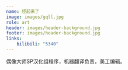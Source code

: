 ```yaml
---
name: 怪起来了
image: images/gqll.jpg
role: art
header: images/header-background.jpg
footer: images/header-background.jpg
links:
    bilibili: "5340"
---
```


偶像大师SP汉化组程序，机器翻译负责，美工编辑。